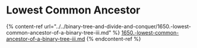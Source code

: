 # Lowest Common Ancestor

{% content-ref url="../../binary-tree-and-divide-and-conquer/1650.-lowest-common-ancestor-of-a-binary-tree-iii.md" %}
[1650.-lowest-common-ancestor-of-a-binary-tree-iii.md](../../binary-tree-and-divide-and-conquer/1650.-lowest-common-ancestor-of-a-binary-tree-iii.md)
{% endcontent-ref %}
